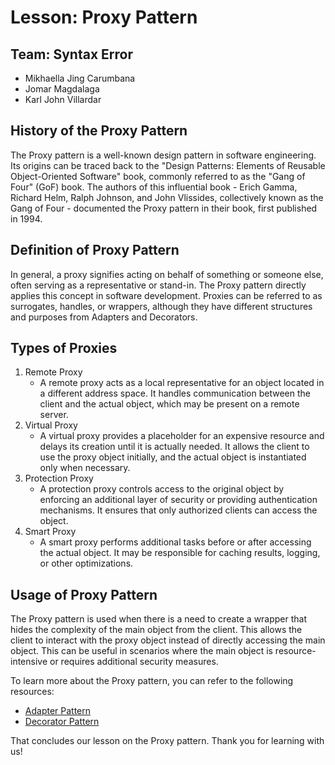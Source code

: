 # Lesson: Proxy Pattern

## Team: Syntax Error 
- Mikhaella Jing Carumbana
- Jomar Magdalaga
- Karl John Villardar

## History of the Proxy Pattern
The Proxy pattern is a well-known design pattern in software engineering. Its origins can be traced back to the "Design Patterns: Elements of Reusable Object-Oriented Software" book, commonly referred to as the "Gang of Four" (GoF) book. The authors of this influential book - Erich Gamma, Richard Helm, Ralph Johnson, and John Vlissides, collectively known as the Gang of Four - documented the Proxy pattern in their book, first published in 1994.

## Definition of Proxy Pattern
In general, a proxy signifies acting on behalf of something or someone else, often serving as a representative or stand-in. The Proxy pattern directly applies this concept in software development. Proxies can be referred to as surrogates, handles, or wrappers, although they have different structures and purposes from Adapters and Decorators.

## Types of Proxies
1. Remote Proxy
   - A remote proxy acts as a local representative for an object located in a different address space. It handles communication between the client and the actual object, which may be present on a remote server.
2. Virtual Proxy
   - A virtual proxy provides a placeholder for an expensive resource and delays its creation until it is actually needed. It allows the client to use the proxy object initially, and the actual object is instantiated only when necessary.
3. Protection Proxy
   - A protection proxy controls access to the original object by enforcing an additional layer of security or providing authentication mechanisms. It ensures that only authorized clients can access the object.
4. Smart Proxy
   - A smart proxy performs additional tasks before or after accessing the actual object. It may be responsible for caching results, logging, or other optimizations.

## Usage of Proxy Pattern
The Proxy pattern is used when there is a need to create a wrapper that hides the complexity of the main object from the client. This allows the client to interact with the proxy object instead of directly accessing the main object. This can be useful in scenarios where the main object is resource-intensive or requires additional security measures.

To learn more about the Proxy pattern, you can refer to the following resources:
- [Adapter Pattern](https://www.geeksforgeeks.org/adapter-pattern/)
- [Decorator Pattern](https://www.geeksforgeeks.org/the-decorator-pattern-set-2-introduction-and-design/)

That concludes our lesson on the Proxy pattern. Thank you for learning with us!